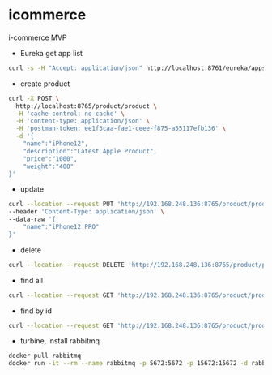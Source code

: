 # icommerce
i-commerce MVP


- Eureka get app list 
```bash
curl -s -H "Accept: application/json" http://localhost:8761/eureka/apps | jq '.applications.application[] | {service: .name, ip: .instance[].ipAddr, port: .instance[].port."$"}'
```

- create product
```bash
curl -X POST \
  http://localhost:8765/product/product \
  -H 'cache-control: no-cache' \
  -H 'content-type: application/json' \
  -H 'postman-token: ee1f3caa-fae1-ceee-f875-a55117efb136' \
  -d '{
	"name":"iPhone12",
	"description":"Latest Apple Product",
	"price":"1000",
	"weight":"400"	
}'
```
- update
```bash
curl --location --request PUT 'http://192.168.248.136:8765/product/product/1' \
--header 'Content-Type: application/json' \
--data-raw '{
	"name":"iPhone12 PRO"
}'
```

- delete
```bash
curl --location --request DELETE 'http://192.168.248.136:8765/product/product/1'
```

- find all
```bash
curl --location --request GET 'http://192.168.248.136:8765/product/product/'
```

- find by id
```bash
curl --location --request GET 'http://192.168.248.136:8765/product/product/1'
```

- turbine, install rabbitmq
```bash
docker pull rabbitmq
docker run -it --rm --name rabbitmq -p 5672:5672 -p 15672:15672 -d rabbitmq:latest
```